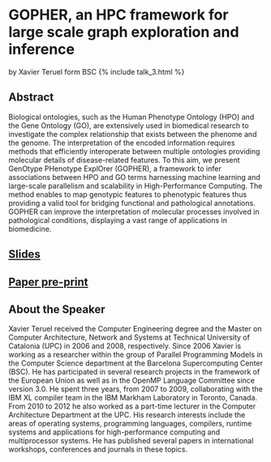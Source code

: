 #  GOPHER, an HPC framework for large scale graph exploration and inference
by Xavier Teruel form BSC
{% include talk_3.html  %}
## Abstract
Biological ontologies, such as the Human Phenotype Ontology (HPO) and the Gene Ontology (GO), are extensively used in biomedical research to investigate the complex relationship that exists between the phenome and the genome. The interpretation of the encoded information requires methods that efficiently interoperate between multiple ontologies providing molecular details of disease-related features. To this aim, we present GenOtype PHenotype ExplOrer (GOPHER), a framework to infer associations between HPO and GO terms harnessing machine learning and large-scale parallelism and scalability in High-Performance Computing. The method enables to map genotypic features to phenotypic features thus providing a valid tool for bridging functional and pathological annotations. GOPHER can improve the interpretation of molecular processes involved in pathological conditions, displaying a vast range of applications in biomedicine.


## [Slides](slides/MLHPCS20_GopherSlides.pdf)

## [Paper pre-print](paper/Gopher.pdf)

## About the Speaker
Xavier Teruel received the Computer Engineering degree and the Master on Computer Architecture, Network and Systems at Technical University of Catalonia (UPC) in 2006 and 2008, respectively.
Since 2006 Xavier is working as a researcher within the group of Parallel Programming Models in the Computer Science department at the Barcelona Supercomputing Center (BSC). He has participated in several research projects in the framework of the European Union as well as in the OpenMP Language Committee since version 3.0.
He spent three years, from 2007 to 2009, collaborating with the IBM XL compiler team in the IBM Markham Laboratory in Toronto, Canada. From 2010 to 2012 he also worked as a part-time lecturer in the Computer Architecture Department at the UPC.
His research interests include the areas of operating systems, programming languages, compilers, runtime systems and applications for high-performance computing and multiprocessor systems. He has published several papers in international workshops, conferences and journals in these topics.

